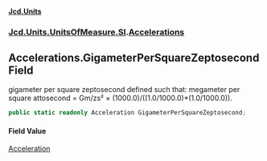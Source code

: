 #### [Jcd.Units](index 'index')
### [Jcd.Units.UnitsOfMeasure.SI](Jcd.Units.UnitsOfMeasure.SI 'Jcd.Units.UnitsOfMeasure.SI').[Accelerations](Accelerations 'Jcd.Units.UnitsOfMeasure.SI.Accelerations')

## Accelerations.GigameterPerSquareZeptosecond Field

gigameter per square zeptosecond defined such that: megameter per square attosecond = Gm/zs² ×
(1000.0)/((1.0/1000.0)*(1.0/1000.0)).

```csharp
public static readonly Acceleration GigameterPerSquareZeptosecond;
```

#### Field Value
[Acceleration](Acceleration 'Jcd.Units.UnitTypes.Acceleration')